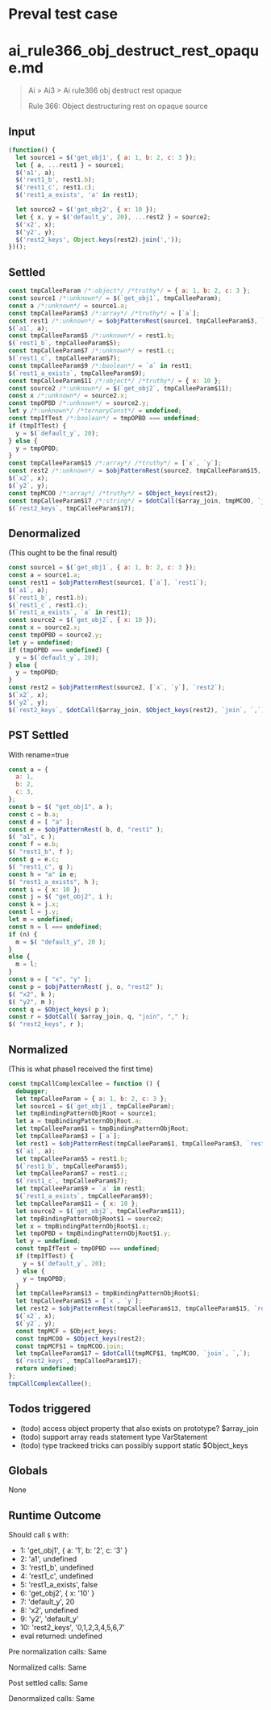 # Preval test case

# ai_rule366_obj_destruct_rest_opaque.md

> Ai > Ai3 > Ai rule366 obj destruct rest opaque
>
> Rule 366: Object destructuring rest on opaque source

## Input

`````js filename=intro
(function() {
  let source1 = $('get_obj1', { a: 1, b: 2, c: 3 });
  let { a, ...rest1 } = source1;
  $('a1', a);
  $('rest1_b', rest1.b);
  $('rest1_c', rest1.c);
  $('rest1_a_exists', 'a' in rest1);

  let source2 = $('get_obj2', { x: 10 });
  let { x, y = $('default_y', 20), ...rest2 } = source2;
  $('x2', x);
  $('y2', y);
  $('rest2_keys', Object.keys(rest2).join(','));
})();
`````


## Settled


`````js filename=intro
const tmpCalleeParam /*:object*/ /*truthy*/ = { a: 1, b: 2, c: 3 };
const source1 /*:unknown*/ = $(`get_obj1`, tmpCalleeParam);
const a /*:unknown*/ = source1.a;
const tmpCalleeParam$3 /*:array*/ /*truthy*/ = [`a`];
const rest1 /*:unknown*/ = $objPatternRest(source1, tmpCalleeParam$3, `rest1`);
$(`a1`, a);
const tmpCalleeParam$5 /*:unknown*/ = rest1.b;
$(`rest1_b`, tmpCalleeParam$5);
const tmpCalleeParam$7 /*:unknown*/ = rest1.c;
$(`rest1_c`, tmpCalleeParam$7);
const tmpCalleeParam$9 /*:boolean*/ = `a` in rest1;
$(`rest1_a_exists`, tmpCalleeParam$9);
const tmpCalleeParam$11 /*:object*/ /*truthy*/ = { x: 10 };
const source2 /*:unknown*/ = $(`get_obj2`, tmpCalleeParam$11);
const x /*:unknown*/ = source2.x;
const tmpOPBD /*:unknown*/ = source2.y;
let y /*:unknown*/ /*ternaryConst*/ = undefined;
const tmpIfTest /*:boolean*/ = tmpOPBD === undefined;
if (tmpIfTest) {
  y = $(`default_y`, 20);
} else {
  y = tmpOPBD;
}
const tmpCalleeParam$15 /*:array*/ /*truthy*/ = [`x`, `y`];
const rest2 /*:unknown*/ = $objPatternRest(source2, tmpCalleeParam$15, `rest2`);
$(`x2`, x);
$(`y2`, y);
const tmpMCOO /*:array*/ /*truthy*/ = $Object_keys(rest2);
const tmpCalleeParam$17 /*:string*/ = $dotCall($array_join, tmpMCOO, `join`, `,`);
$(`rest2_keys`, tmpCalleeParam$17);
`````


## Denormalized
(This ought to be the final result)

`````js filename=intro
const source1 = $(`get_obj1`, { a: 1, b: 2, c: 3 });
const a = source1.a;
const rest1 = $objPatternRest(source1, [`a`], `rest1`);
$(`a1`, a);
$(`rest1_b`, rest1.b);
$(`rest1_c`, rest1.c);
$(`rest1_a_exists`, `a` in rest1);
const source2 = $(`get_obj2`, { x: 10 });
const x = source2.x;
const tmpOPBD = source2.y;
let y = undefined;
if (tmpOPBD === undefined) {
  y = $(`default_y`, 20);
} else {
  y = tmpOPBD;
}
const rest2 = $objPatternRest(source2, [`x`, `y`], `rest2`);
$(`x2`, x);
$(`y2`, y);
$(`rest2_keys`, $dotCall($array_join, $Object_keys(rest2), `join`, `,`));
`````


## PST Settled
With rename=true

`````js filename=intro
const a = {
  a: 1,
  b: 2,
  c: 3,
};
const b = $( "get_obj1", a );
const c = b.a;
const d = [ "a" ];
const e = $objPatternRest( b, d, "rest1" );
$( "a1", c );
const f = e.b;
$( "rest1_b", f );
const g = e.c;
$( "rest1_c", g );
const h = "a" in e;
$( "rest1_a_exists", h );
const i = { x: 10 };
const j = $( "get_obj2", i );
const k = j.x;
const l = j.y;
let m = undefined;
const n = l === undefined;
if (n) {
  m = $( "default_y", 20 );
}
else {
  m = l;
}
const o = [ "x", "y" ];
const p = $objPatternRest( j, o, "rest2" );
$( "x2", k );
$( "y2", m );
const q = $Object_keys( p );
const r = $dotCall( $array_join, q, "join", "," );
$( "rest2_keys", r );
`````


## Normalized
(This is what phase1 received the first time)

`````js filename=intro
const tmpCallComplexCallee = function () {
  debugger;
  let tmpCalleeParam = { a: 1, b: 2, c: 3 };
  let source1 = $(`get_obj1`, tmpCalleeParam);
  let tmpBindingPatternObjRoot = source1;
  let a = tmpBindingPatternObjRoot.a;
  let tmpCalleeParam$1 = tmpBindingPatternObjRoot;
  let tmpCalleeParam$3 = [`a`];
  let rest1 = $objPatternRest(tmpCalleeParam$1, tmpCalleeParam$3, `rest1`);
  $(`a1`, a);
  let tmpCalleeParam$5 = rest1.b;
  $(`rest1_b`, tmpCalleeParam$5);
  let tmpCalleeParam$7 = rest1.c;
  $(`rest1_c`, tmpCalleeParam$7);
  let tmpCalleeParam$9 = `a` in rest1;
  $(`rest1_a_exists`, tmpCalleeParam$9);
  let tmpCalleeParam$11 = { x: 10 };
  let source2 = $(`get_obj2`, tmpCalleeParam$11);
  let tmpBindingPatternObjRoot$1 = source2;
  let x = tmpBindingPatternObjRoot$1.x;
  let tmpOPBD = tmpBindingPatternObjRoot$1.y;
  let y = undefined;
  const tmpIfTest = tmpOPBD === undefined;
  if (tmpIfTest) {
    y = $(`default_y`, 20);
  } else {
    y = tmpOPBD;
  }
  let tmpCalleeParam$13 = tmpBindingPatternObjRoot$1;
  let tmpCalleeParam$15 = [`x`, `y`];
  let rest2 = $objPatternRest(tmpCalleeParam$13, tmpCalleeParam$15, `rest2`);
  $(`x2`, x);
  $(`y2`, y);
  const tmpMCF = $Object_keys;
  const tmpMCOO = $Object_keys(rest2);
  const tmpMCF$1 = tmpMCOO.join;
  let tmpCalleeParam$17 = $dotCall(tmpMCF$1, tmpMCOO, `join`, `,`);
  $(`rest2_keys`, tmpCalleeParam$17);
  return undefined;
};
tmpCallComplexCallee();
`````


## Todos triggered


- (todo) access object property that also exists on prototype? $array_join
- (todo) support array reads statement type VarStatement
- (todo) type trackeed tricks can possibly support static $Object_keys


## Globals


None


## Runtime Outcome


Should call `$` with:
 - 1: 'get_obj1', { a: '1', b: '2', c: '3' }
 - 2: 'a1', undefined
 - 3: 'rest1_b', undefined
 - 4: 'rest1_c', undefined
 - 5: 'rest1_a_exists', false
 - 6: 'get_obj2', { x: '10' }
 - 7: 'default_y', 20
 - 8: 'x2', undefined
 - 9: 'y2', 'default_y'
 - 10: 'rest2_keys', '0,1,2,3,4,5,6,7'
 - eval returned: undefined

Pre normalization calls: Same

Normalized calls: Same

Post settled calls: Same

Denormalized calls: Same
